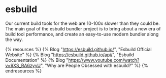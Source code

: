 # esbuild

Our current build tools for the web are 10-100x slower than they could be. The main goal of the esbuild bundler project is to bring about a new era of build tool performance, and create an easy-to-use modern bundler along the way.

{% resources %}
  {% Blog "https://esbuild.github.io/", "Esbuild Official Website" %}
  {% Blog "https://esbuild.github.io/api/", "Esbuild Documentation" %}
  {% Blog "https://www.youtube.com/watch?v=9XS_RA6zyyU", "Why are People Obsessed with esbuild?" %}
{% endresources %}
